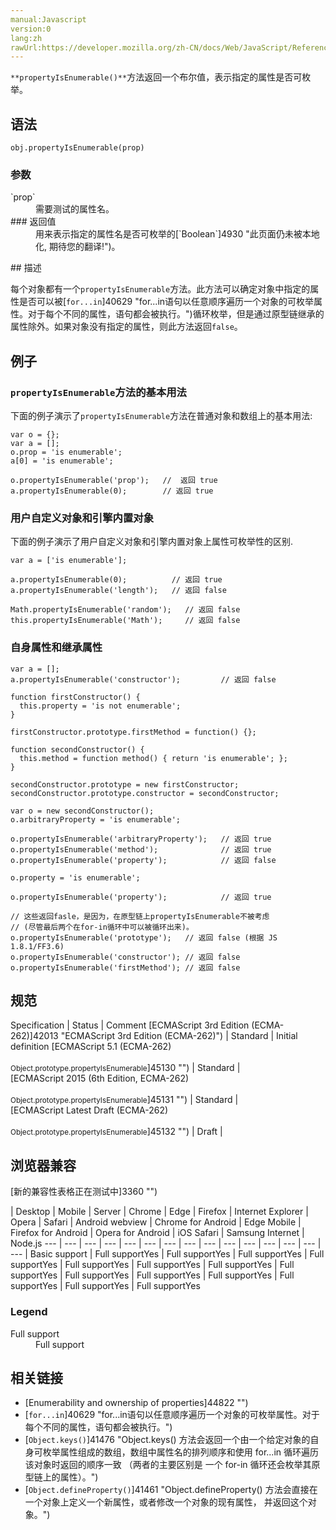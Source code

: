 ```yaml
---
manual:Javascript
version:0
lang:zh
rawUrl:https://developer.mozilla.org/zh-CN/docs/Web/JavaScript/Reference/Global_Objects/Object/PropertyIsEnumerable
---
```






`**propertyIsEnumerable()**`方法返回一个布尔值，表示指定的属性是否可枚举。


## 语法<a name="Syntax"></a>

```
obj.propertyIsEnumerable(prop)
```

### 参数<a name="Parameters"></a>
<dl><dt id=''>`prop`</dt><dd>需要测试的属性名。</dd><dt id=''>
### 返回值<a name="返回值"></a>
</dt><dd>用来表示指定的属性名是否可枚举的[`Boolean`]4930 "此页面仍未被本地化, 期待您的翻译!")。</dd></dl>
## 描述<a name="Description"></a>


每个对象都有一个`propertyIsEnumerable`方法。此方法可以确定对象中指定的属性是否可以被[`for...in`]40629 "for...in语句以任意顺序遍历一个对象的可枚举属性。对于每个不同的属性，语句都会被执行。")循环枚举，但是通过原型链继承的属性除外。如果对象没有指定的属性，则此方法返回`false`。


## 例子<a name="Examples"></a>

### `propertyIsEnumerable`方法的基本用法<a name="Example:_A_basic_use_of_propertyIsEnumerable"></a>


下面的例子演示了`propertyIsEnumerable`方法在普通对象和数组上的基本用法:


```
var o = {};
var a = [];
o.prop = 'is enumerable';
a[0] = 'is enumerable';

o.propertyIsEnumerable('prop');   //  返回 true
a.propertyIsEnumerable(0);        // 返回 true
```

### 用户自定义对象和引擎内置对象<a name="Example:_User-defined_versus_built-in_objects"></a>


下面的例子演示了用户自定义对象和引擎内置对象上属性可枚举性的区别.


```
var a = ['is enumerable'];

a.propertyIsEnumerable(0);          // 返回 true
a.propertyIsEnumerable('length');   // 返回 false

Math.propertyIsEnumerable('random');   // 返回 false
this.propertyIsEnumerable('Math');     // 返回 false
```

### 自身属性和继承属性<a name="Example:_Direct_versus_inherited_properties"></a>

```
var a = [];
a.propertyIsEnumerable('constructor');         // 返回 false

function firstConstructor() {
  this.property = 'is not enumerable';
}

firstConstructor.prototype.firstMethod = function() {};

function secondConstructor() {
  this.method = function method() { return 'is enumerable'; };
}

secondConstructor.prototype = new firstConstructor;
secondConstructor.prototype.constructor = secondConstructor;

var o = new secondConstructor();
o.arbitraryProperty = 'is enumerable';

o.propertyIsEnumerable('arbitraryProperty');   // 返回 true
o.propertyIsEnumerable('method');              // 返回 true
o.propertyIsEnumerable('property');            // 返回 false

o.property = 'is enumerable';

o.propertyIsEnumerable('property');            // 返回 true

// 这些返回fasle，是因为，在原型链上propertyIsEnumerable不被考虑
// (尽管最后两个在for-in循环中可以被循环出来)。
o.propertyIsEnumerable('prototype');   // 返回 false (根据 JS 1.8.1/FF3.6)
o.propertyIsEnumerable('constructor'); // 返回 false
o.propertyIsEnumerable('firstMethod'); // 返回 false
```

## 规范<a name="规范"></a>

Specification | Status | Comment 
[ECMAScript 3rd Edition (ECMA-262)]42013 "ECMAScript 3rd Edition (ECMA-262)") | Standard | Initial definition 
[ECMAScript 5.1 (ECMA-262)<br></br><small>Object.prototype.propertyIsEnumerable</small>]45130 "") | Standard |  
[ECMAScript 2015 (6th Edition, ECMA-262)<br></br><small>Object.prototype.propertyIsEnumerable</small>]45131 "") | Standard |  
[ECMAScript Latest Draft (ECMA-262)<br></br><small>Object.prototype.propertyIsEnumerable</small>]45132 "") | Draft |  


## 浏览器兼容<a name="浏览器兼容"></a>
[新的兼容性表格正在测试中<i></i>]3360 "")

 | <abbr>Desktop<i></i></abbr> | <abbr>Mobile<i></i></abbr> | <abbr>Server<i></i></abbr> 
 | <abbr>Chrome<i></i></abbr> | <abbr>Edge<i></i></abbr> | <abbr>Firefox<i></i></abbr> | <abbr>Internet Explorer<i></i></abbr> | <abbr>Opera<i></i></abbr> | <abbr>Safari<i></i></abbr> | <abbr>Android webview<i></i></abbr> | <abbr>Chrome for Android<i></i></abbr> | <abbr>Edge Mobile<i></i></abbr> | <abbr>Firefox for Android<i></i></abbr> | <abbr>Opera for Android<i></i></abbr> | <abbr>iOS Safari<i></i></abbr> | <abbr>Samsung Internet<i></i></abbr> | <abbr>Node.js<i></i></abbr> 
 ---  |  ---  |  ---  |  ---  |  ---  |  ---  |  ---  |  ---  |  ---  |  ---  |  ---  |  ---  |  ---  |  ---  |  ---  | 
Basic support | <abbr>Full support</abbr>Yes | <abbr>Full support</abbr>Yes | <abbr>Full support</abbr>Yes | <abbr>Full support</abbr>Yes | <abbr>Full support</abbr>Yes | <abbr>Full support</abbr>Yes | <abbr>Full support</abbr>Yes | <abbr>Full support</abbr>Yes | <abbr>Full support</abbr>Yes | <abbr>Full support</abbr>Yes | <abbr>Full support</abbr>Yes | <abbr>Full support</abbr>Yes | <abbr>Full support</abbr>Yes | <abbr>Full support</abbr>Yes 


### Legend<a name="Legend"></a>
<dl><dt id=''><abbr>Full support</abbr></dt><dd>Full support</dd></dl>

## 相关链接<a name="See_also"></a>

* [Enumerability and ownership of properties]44822 "")
* [`for...in`]40629 "for...in语句以任意顺序遍历一个对象的可枚举属性。对于每个不同的属性，语句都会被执行。")
* [`Object.keys()`]41476 "Object.keys() 方法会返回一个由一个给定对象的自身可枚举属性组成的数组，数组中属性名的排列顺序和使用 for...in 循环遍历该对象时返回的顺序一致 （两者的主要区别是 一个 for-in 循环还会枚举其原型链上的属性）。")
* [`Object.defineProperty()`]41461 "Object.defineProperty() 方法会直接在一个对象上定义一个新属性，或者修改一个对象的现有属性， 并返回这个对象。")



